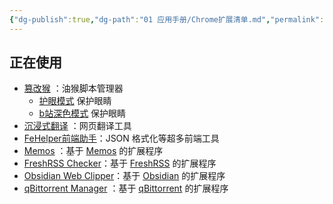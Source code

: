 ```yaml
---
{"dg-publish":true,"dg-path":"01 应用手册/Chrome扩展清单.md","permalink":"/01 应用手册/Chrome扩展清单/","created":"2024-12-03","updated":"2025-05-06"}
---
```



## 正在使用

- [篡改猴](https://chromewebstore.google.com/detail/%E7%AF%A1%E6%94%B9%E7%8C%B4/dhdgffkkebhmkfjojejmpbldmpobfkfo) ：油猴脚本管理器
	- [护眼模式](https://greasyfork.org/zh-CN/scripts/426377-dark-mode) 保护眼睛
	- [b站深色模式](https://greasyfork.org/zh-CN/scripts/476488-b%E7%AB%99%E6%B7%B1%E8%89%B2%E6%A8%A1%E5%BC%8F) 保护眼睛
- [沉浸式翻译](https://chromewebstore.google.com/detail/%E6%B2%89%E6%B5%B8%E5%BC%8F%E7%BF%BB%E8%AF%91-%E7%BD%91%E9%A1%B5%E7%BF%BB%E8%AF%91%E6%8F%92%E4%BB%B6-pdf%E7%BF%BB%E8%AF%91-%E5%85%8D%E8%B4%B9/bpoadfkcbjbfhfodiogcnhhhpibjhbnh) ：网页翻译工具
- [FeHelper前端助手](https://chromewebstore.google.com/detail/fehelper%E5%89%8D%E7%AB%AF%E5%8A%A9%E6%89%8B/pkgccpejnmalmdinmhkkfafefagiiiad)：JSON 格式化等超多前端工具
- [Memos](https://chromewebstore.google.com/detail/memos/cbhjebjfccgchgbmfbobjmebjjckgofe) ：基于 [Memos](https://www.usememos.com/) 的扩展程序
- [FreshRSS Checker](https://chromewebstore.google.com/detail/freshrss-checker/fkckemcdpfnblnkndachclpjfmlhofeg)：基于 [FreshRSS](https://freshrss.org/) 的扩展程序
- [Obsidian Web Clipper](https://chromewebstore.google.com/detail/obsidian-web-clipper/cnjifjpddelmedmihgijeibhnjfabmlf)：基于 [Obsidian](https://obsidian.md/) 的扩展程序
- [qBittorrent Manager](https://chromewebstore.google.com/detail/qbittorrent-manager/lepfdoncjankcnaholpcbcbdpjjjolcp) ：基于 [qBittorrent](https://www.qbittorrent.org/) 的扩展程序
